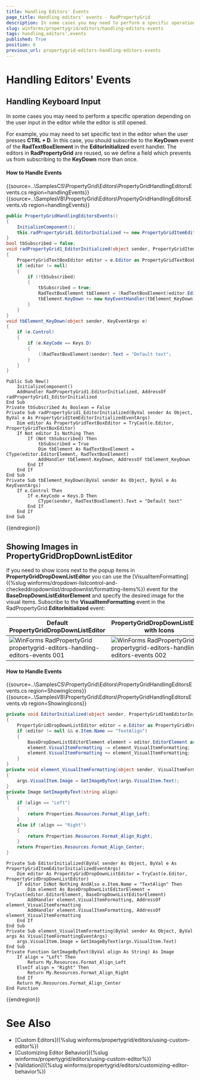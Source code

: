 ```yaml
---
title: Handling Editors' Events
page_title: Handling editors' events - RadPropertyGrid
description: In some cases you may need to perform a specific operation depending on the user input in the editor while the editor is still opened.
slug: winforms/propertygrid/editors/handling-editors-events
tags: handling,editors',events
published: True
position: 6
previous_url: propertygrid-editors-handling-editors-events
---
```


# Handling Editors' Events

## Handling Keyboard Input

In some cases you may need to perform a specific operation depending on the user input in the editor while the editor is still opened.

For example, you may need to set specific text in the editor when the user presses __CTRL + D__. In this case, you should subscribe to the __KeyDown__ event of the __RadTextBoxElement__ in the __EditorInitialized__ event handler. The editors in **RadPropertyGrid** are reused, so we define a field which prevents us from subscribing to the __KeyDown__ more than once.

#### How to Handle Events

{{source=..\SamplesCS\PropertyGrid\Editors\PropertyGridHandlingEditorsEvents.cs region=handlingEvents}} 
{{source=..\SamplesVB\PropertyGrid\Editors\PropertyGridHandlingEditorsEvents.vb region=handlingEvents}} 

````C#
public PropertyGridHandlingEditorsEvents()
{
    InitializeComponent();
    this.radPropertyGrid1.EditorInitialized += new PropertyGridItemEditorInitializedEventHandler(radPropertyGrid1_EditorInitialized);
}
bool tbSubscribed = false;
void radPropertyGrid1_EditorInitialized(object sender, PropertyGridItemEditorInitializedEventArgs e)
{
    PropertyGridTextBoxEditor editor = e.Editor as PropertyGridTextBoxEditor;
    if (editor != null)
    {
        if (!tbSubscribed)
        {
            tbSubscribed = true;
            RadTextBoxElement tbElement = (RadTextBoxElement)editor.EditorElement;
            tbElement.KeyDown += new KeyEventHandler(tbElement_KeyDown);
        }
    }
}
void tbElement_KeyDown(object sender, KeyEventArgs e)
{
    if (e.Control)
    {
        if (e.KeyCode == Keys.D)
        {
            ((RadTextBoxElement)sender).Text = "Default text";
        }
    }
}

````
````VB.NET
Public Sub New()
    InitializeComponent()
    AddHandler RadPropertyGrid1.EditorInitialized, AddressOf radPropertyGrid1_EditorInitialized
End Sub
Private tbSubscribed As Boolean = False
Private Sub radPropertyGrid1_EditorInitialized(ByVal sender As Object, ByVal e As PropertyGridItemEditorInitializedEventArgs)
    Dim editor As PropertyGridTextBoxEditor = TryCast(e.Editor, PropertyGridTextBoxEditor)
    If Not editor Is Nothing Then
        If (Not tbSubscribed) Then
            tbSubscribed = True
            Dim tbElement As RadTextBoxElement = CType(editor.EditorElement, RadTextBoxElement)
            AddHandler tbElement.KeyDown, AddressOf tbElement_KeyDown
        End If
    End If
End Sub
Private Sub tbElement_KeyDown(ByVal sender As Object, ByVal e As KeyEventArgs)
    If e.Control Then
        If e.KeyCode = Keys.D Then
            CType(sender, RadTextBoxElement).Text = "Default text"
        End If
    End If
End Sub

````

{{endregion}}

## Showing Images in PropertyGridDropDownListEditor

If you need to show icons next to the popup items in **PropertyGridDropDownListEditor** you can use the [VisualItemFormatting]({%slug winforms/dropdown-listcontrol-and-checkeddropdownlist/dropdownlist/formatting-items%}) event for the **BaseDropDownListEditorElement** and specify the desired image for the visual items. Subscribe to the **VisualItemFormatting** event in the RadPropertyGrid.**EditorInitialized** event:

|Default PropertyGridDropDownListEditor|PropertyGridDropDownListEditor with Icons|
|----|----|
|![WinForms RadPropertyGrid propertygrid-editors-handling-editors-events 001](images/propertygrid-editors-handling-editors-events001.png)|![WinForms RadPropertyGrid propertygrid-editors-handling-editors-events 002](images/propertygrid-editors-handling-editors-events002.png)|

#### How to Handle Events

{{source=..\SamplesCS\PropertyGrid\Editors\PropertyGridHandlingEditorsEvents.cs region=ShowingIcons}} 
{{source=..\SamplesVB\PropertyGrid\Editors\PropertyGridHandlingEditorsEvents.vb region=ShowingIcons}} 

````C#
private void EditorInitialized(object sender, PropertyGridItemEditorInitializedEventArgs e)
{
    PropertyGridDropDownListEditor editor = e.Editor as PropertyGridDropDownListEditor;
    if (editor != null && e.Item.Name == "TextAlign")
    {
        BaseDropDownListEditorElement element = editor.EditorElement as BaseDropDownListEditorElement;
        element.VisualItemFormatting -= element_VisualItemFormatting;
        element.VisualItemFormatting += element_VisualItemFormatting;
    }
}
private void element_VisualItemFormatting(object sender, VisualItemFormattingEventArgs args)
{
    args.VisualItem.Image = GetImageByText(args.VisualItem.Text);
}
private Image GetImageByText(string align)
{
    if (align == "Left")
    {
        return Properties.Resources.Format_Align_Left;
    }
    else if (align == "Right")
    {
        return Properties.Resources.Format_Align_Right;
    }
    return Properties.Resources.Format_Align_Center;
}

````
````VB.NET
Private Sub EditorInitialized(ByVal sender As Object, ByVal e As PropertyGridItemEditorInitializedEventArgs)
    Dim editor As PropertyGridDropDownListEditor = TryCast(e.Editor, PropertyGridDropDownListEditor)
    If editor IsNot Nothing AndAlso e.Item.Name = "TextAlign" Then
        Dim element As BaseDropDownListEditorElement = TryCast(editor.EditorElement, BaseDropDownListEditorElement)
        AddHandler element.VisualItemFormatting, AddressOf element_VisualItemFormatting
        AddHandler element.VisualItemFormatting, AddressOf element_VisualItemFormatting
    End If
End Sub
Private Sub element_VisualItemFormatting(ByVal sender As Object, ByVal args As VisualItemFormattingEventArgs)
    args.VisualItem.Image = GetImageByText(args.VisualItem.Text)
End Sub
Private Function GetImageByText(ByVal align As String) As Image
    If align = "Left" Then
        Return My.Resources.Format_Align_Left
    ElseIf align = "Right" Then
        Return My.Resources.Format_Align_Right
    End If
    Return My.Resources.Format_Align_Center
End Function

````

{{endregion}}

# See Also

* [Custom Editors]({%slug winforms/propertygrid/editors/using-custom-editor%})
* [Customizing Editor Behavior]({%slug winforms/propertygrid/editors/using-custom-editor%})
* [Validation]({%slug winforms/propertygrid/editors/customizing-editor-behavior%})

